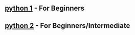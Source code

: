 ## [python 1](./python%201) - For Beginners 
## [python 2](./python%202) - For Beginners/Intermediate 